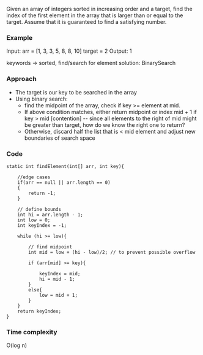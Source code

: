 Given an array of integers sorted in increasing order and a target, find the index of the first element in the array that is larger than or equal to the target. Assume that it is guaranteed to find a satisfying number.

### Example

Input: arr = [1, 3, 3, 5, 8, 8, 10]
target = 2
Output: 1

keywords -> sorted, find/search for element
solution: BinarySearch

### Approach

- The target is our key to be searched in the array
- Using binary search:
  - find the midpoint of the array, check if key >= element at mid.
  - If above condition matches, either return midpoint or index mid + 1 if key > mid [contention] -- since all elements to the right of mid might be greater than target, how do we know the right one to return?
  - Otherwise, discard half the list that is < mid element and adjust new boundaries of search space

### Code

```
static int findElement(int[] arr, int key){

    //edge cases
    if(arr == null || arr.length == 0)
    {
        return -1;
    }

    // define bounds
    int hi = arr.length - 1;
    int low = 0;
    int keyIndex = -1;

    while (hi >= low){

        // find midpoint
        int mid = low + (hi - low)/2; // to prevent possible overflow

        if (arr[mid] >= key){

            keyIndex = mid;
            hi = mid - 1;
        }
        else{
            low = mid + 1;
        }
    }
    return keyIndex;
}
```

### Time complexity

O(log n)
